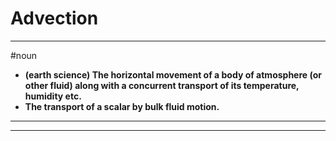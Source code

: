 # Advection
---
#noun
- **(earth science) The horizontal movement of a body of atmosphere (or other fluid) along with a concurrent transport of its temperature, humidity etc.**
- **The transport of a scalar by bulk fluid motion.**
---
---
